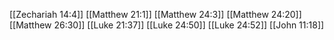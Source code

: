 [[Zechariah 14:4]]
[[Matthew 21:1]]
[[Matthew 24:3]]
[[Matthew 24:20]]
[[Matthew 26:30]]
[[Luke 21:37]]
[[Luke 24:50]]
[[Luke 24:52]]
[[John 11:18]]
